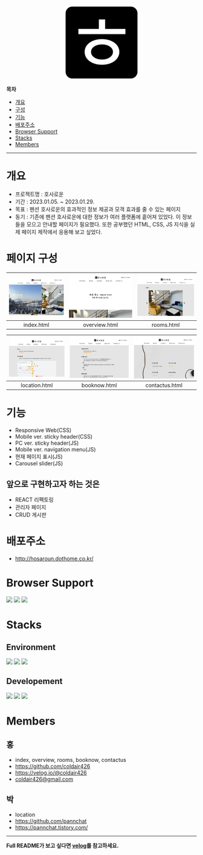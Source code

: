 <div align = "center"><img src="./favicon/android-chrome-192x192.png" alt="hosaroun-logo"></div>

<!-- 목차 -->

**목차**

<ul>
    <li><a href="#개요">개요</a></li>
    <li><a href="#구성">구성</a></li>
    <li><a href="#기능">기능</a></li>
    <li><a href="#배포주소">배포주소</a></li>
    <li><a href="#browser-support">Browser Support</a></li>
    <li><a href="#stacks">Stacks</a></li>
    <li><a href="#members">Members</a></li>
</ul>

---

# 개요

- 프로젝트명 : 호사로운
- 기간 : 2023.01.05. ~ 2023.01.29.
- 목표 : 펜션 호사로운의 효과적인 정보 제공과 모객 효과를 줄 수 있는 페이지
- 동기 : 기존에 펜션 호사로운에 대한 정보가 여러 플랫폼에 흩어져 있었다. 이 정보들을 모으고 안내할 페이지가 필요했다. 또한 공부했던 HTML, CSS, JS 지식을 실제 페이지 제작에서 응용해 보고 싶었다.

# 페이지 구성

| <img src="./README_src/1.jpg" alt="index.html"> | <img src="./README_src/2.jpg" alt="overview.html"> | <img src="./README_src/3.jpg" alt="rooms.html"> |
| :---------------------------------------------: | :------------------------------------------------: | :---------------------------------------------: |
|                   index.html                    |                   overview.html                    |                   rooms.html                    |

| <img src="./README_src/4.jpg" alt="location.html"> | <img src="./README_src/5.jpg" alt="booknow.html"> | <img src="./README_src/6.jpg" alt="contactus.html"> |
| :------------------------------------------------: | :-----------------------------------------------: | :-------------------------------------------------: |
|                   location.html                    |                   booknow.html                    |                   contactus.html                    |

# 기능

- Responsive Web(CSS)
- Mobile ver. sticky header(CSS)
- PC ver. sticky header(JS)
- Mobile ver. navigation menu(JS)
- 현재 페이지 표시(JS)
- Carousel slider(JS)

## 앞으로 구현하고자 하는 것은

- REACT 리펙토링
- 관리자 페이지
- CRUD 게시판

# 배포주소

- http://hosaroun.dothome.co.kr/

# Browser Support

<img src = "https://img.shields.io/badge/chrome-support-success?style=flat&logo=googlechrome&logoColor=white&labelColor=4285F4" height = "30px">
<img src = "https://img.shields.io/badge/Edge-support-success?style=flat&logo=microsoftedge&logoColor=white&labelColor=0078D7" height = "30px">
<img src = "https://img.shields.io/badge/safari-support-success?style=flat&logo=safari&logoColor=white&labelColor=000000" height = "30px">

# Stacks

## Environment

<img src = "https://img.shields.io/badge/VSCode-007ACC?logo=visual studio code" height = "25px">
<img src = "https://img.shields.io/badge/Git-white?logo=git" height = "25px">
<img src = "https://img.shields.io/badge/GitHub-181717?logo=github" height = "25px">

## Developement

<img src = "https://img.shields.io/badge/HTML5-white?logo=HTML5" height = "25px">
<img src = "https://img.shields.io/badge/CSS3-white?logo=CSS3&logoColor=1572B6" height = "25px">
<img src = "https://img.shields.io/badge/JavaScript-white?logo=JavaScript" height = "25px">

# Members

## 홍

- index, overview, rooms, booknow, contactus
- https://github.com/coldair426
- https://velog.io/@coldair426
- coldair426@gmail.com

## 박

- location
- https://github.com/pannchat
- https://pannchat.tistory.com/

---

**Full README가 보고 싶다면 [velog](https://velog.io/@coldair426/series/%ED%98%B8%EC%82%AC%EB%A1%9C%EC%9A%B4%ED%94%84%EB%A1%9C%EC%A0%9D%ED%8A%B8)를 참고하세요.**
